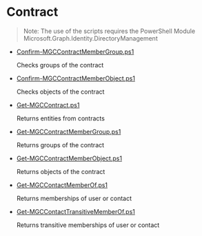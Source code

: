 # Contract

> Note: The use of the scripts requires the PowerShell Module Microsoft.Graph.Identity.DirectoryManagement

+ [Confirm-MGCContractMemberGroup.ps1](./Confirm-MGCContractMemberGroup.ps1)

  Checks groups of the contract

+ [Confirm-MGCContractMemberObject.ps1](./Confirm-MGCContractMemberObject.ps1)

  Checks objects of the contract

+ [Get-MGCContract.ps1](./Get-MGCContract.ps1)

  Returns entities from contracts

+ [Get-MGCContractMemberGroup.ps1](./Get-MGCContractMemberGroup.ps1)

  Returns groups of the contract

+ [Get-MGCContractMemberObject.ps1](./Get-MGCContractMemberObject.ps1)

  Returns objects of the contract

+ [Get-MGCContactMemberOf.ps1](./Get-MGCContactMemberOf.ps1)

  Returns memberships of user or contact

+ [Get-MGCContactTransitiveMemberOf.ps1](./Get-MGCContactTransitiveMemberOf.ps1)

  Returns transitive memberships of user or contact